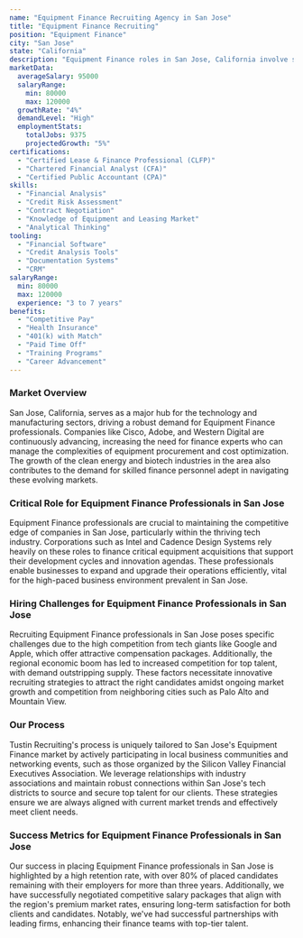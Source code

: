```yaml
---
name: "Equipment Finance Recruiting Agency in San Jose"
title: "Equipment Finance Recruiting"
position: "Equipment Finance"
city: "San Jose"
state: "California"
description: "Equipment Finance roles in San Jose, California involve structuring and managing financial packages for purchasing or leasing equipment used in various industries."
marketData:
  averageSalary: 95000
  salaryRange:
    min: 80000
    max: 120000
  growthRate: "4%"
  demandLevel: "High"
  employmentStats:
    totalJobs: 9375
    projectedGrowth: "5%"
certifications:
  - "Certified Lease & Finance Professional (CLFP)"
  - "Chartered Financial Analyst (CFA)"
  - "Certified Public Accountant (CPA)"
skills:
  - "Financial Analysis"
  - "Credit Risk Assessment"
  - "Contract Negotiation"
  - "Knowledge of Equipment and Leasing Market"
  - "Analytical Thinking"
tooling:
  - "Financial Software"
  - "Credit Analysis Tools"
  - "Documentation Systems"
  - "CRM"
salaryRange:
  min: 80000
  max: 120000
  experience: "3 to 7 years"
benefits:
  - "Competitive Pay"
  - "Health Insurance"
  - "401(k) with Match"
  - "Paid Time Off"
  - "Training Programs"
  - "Career Advancement"
---
```


### Market Overview
San Jose, California, serves as a major hub for the technology and manufacturing sectors, driving a robust demand for Equipment Finance professionals. Companies like Cisco, Adobe, and Western Digital are continuously advancing, increasing the need for finance experts who can manage the complexities of equipment procurement and cost optimization. The growth of the clean energy and biotech industries in the area also contributes to the demand for skilled finance personnel adept in navigating these evolving markets.
### Critical Role for Equipment Finance Professionals in San Jose
Equipment Finance professionals are crucial to maintaining the competitive edge of companies in San Jose, particularly within the thriving tech industry. Corporations such as Intel and Cadence Design Systems rely heavily on these roles to finance critical equipment acquisitions that support their development cycles and innovation agendas. These professionals enable businesses to expand and upgrade their operations efficiently, vital for the high-paced business environment prevalent in San Jose.

### Hiring Challenges for Equipment Finance Professionals in San Jose
Recruiting Equipment Finance professionals in San Jose poses specific challenges due to the high competition from tech giants like Google and Apple, which offer attractive compensation packages. Additionally, the regional economic boom has led to increased competition for top talent, with demand outstripping supply. These factors necessitate innovative recruiting strategies to attract the right candidates amidst ongoing market growth and competition from neighboring cities such as Palo Alto and Mountain View.

### Our Process
Tustin Recruiting's process is uniquely tailored to San Jose's Equipment Finance market by actively participating in local business communities and networking events, such as those organized by the Silicon Valley Financial Executives Association. We leverage relationships with industry associations and maintain robust connections within San Jose's tech districts to source and secure top talent for our clients. These strategies ensure we are always aligned with current market trends and effectively meet client needs.

### Success Metrics for Equipment Finance Professionals in San Jose
Our success in placing Equipment Finance professionals in San Jose is highlighted by a high retention rate, with over 80% of placed candidates remaining with their employers for more than three years. Additionally, we have successfully negotiated competitive salary packages that align with the region's premium market rates, ensuring long-term satisfaction for both clients and candidates. Notably, we've had successful partnerships with leading firms, enhancing their finance teams with top-tier talent.